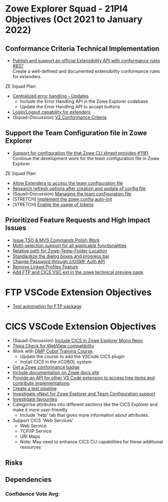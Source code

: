 # Zowe Explorer Squad - 21PI4 Objectives (Oct 2021 to January 2022)


## Conformance Criteria Technical Implementation

* [Publish and support an official Extensibility API with conformance rules #837](https://github.com/zowe/vscode-extension-for-zowe/issues/837)  
Create a well-defined and documented extensibility conformance rules for extenders.

ZE Squad Plan:  
- [Centralized error handling - Updates](https://github.com/zowe/vscode-extension-for-zowe/issues/388)
  - Include the Error Handling API in the Zowe Explorer codebase
  - Update the Error Handling API to accept buttons
- [Login/Logout capability for extenders](https://github.com/zowe/vscode-extension-for-zowe/issues/1255)
- (Squad-Discussion) [V2 Conformance Criteria ](https://github.com/zowe/vscode-extension-for-zowe/discussions/1534)

  
## Support the Team Configuration file in Zowe Explorer

* [Support for configuration file that Zowe CLI @next provides #1181](https://github.com/zowe/vscode-extension-for-zowe/issues/1181)  
Continue the development work for the team configuration file in Zowe Explorer

ZE Squad Plan:  
- [Allow Extenders to access the team configuration file](https://github.com/zowe/vscode-extension-for-zowe/issues/1528)
- [Research refresh options after creation and update of config file](https://github.com/zowe/vscode-extension-for-zowe/issues/1514)
- (Squad-Discussion) [Managing the team configuration file](https://github.com/zowe/vscode-extension-for-zowe/discussions/1535)
- [STRETCH] [Implement the zowe config auto-init](https://github.com/zowe/vscode-extension-for-zowe/issues/1536)
- [STRETCH] [Enable the usage of tokens](https://github.com/zowe/vscode-extension-for-zowe/issues/1541)

## Prioritized Feature Requests and High Impact Issues

- [Issue TSO & MVS Commands Polish Work](https://github.com/zowe/vscode-extension-for-zowe/issues/1297)
- [Multi-selection support for all applicable functionalities](https://github.com/zowe/vscode-extension-for-zowe/issues/1286)
- [Relative path for Zowe-Temp-Folder-Location](https://github.com/zowe/vscode-extension-for-zowe/issues/1053)
- [Standardize the dialog boxes and progress bar](https://github.com/zowe/vscode-extension-for-zowe/issues/1537)
- [Change Password through z/OSMF Auth API](https://github.com/zowe/vscode-extension-for-zowe/issues/1538)
- [Remove Linked Profiles Feature](https://github.com/zowe/vscode-extension-for-zowe/issues/1280)
- [Add FTP and CICS VSC ext in the zowe technical preview page](https://github.com/zowe/vscode-extension-for-zowe/issues/1546)
  
# FTP VSCode Extension Objectives
- [Test automation for FTP package](https://github.com/zowe/vscode-extension-for-zowe/issues/1028)

# CICS VSCode Extension Objectives

- (Squad-Discussion) [Include CICS in Zowe Explorer Mono Repo](https://github.com/zowe/vscode-extension-for-zowe/discussions/1540)
- [Theia Check for WebView compatibility](https://github.com/zowe/vscode-extension-for-cics/issues/64)
- Work with [OMP Cobol Training Course](https://github.com/openmainframeproject/cobol-programming-course).
  - Update the course to add the VSCode CICS plugin
  - Install CICS in the zCOBOL system
- [Get a Zowe conformance badge](https://github.com/zowe/vscode-extension-for-cics/issues/105)
- [Include documentation on Zowe docs site](https://github.com/zowe/vscode-extension-for-cics/issues/106)
- [Provide an API for other VS Code extension to access tree items and contribute implementations](https://github.com/zowe/vscode-extension-for-cics/issues/101).
- [Create a test pipeline](https://github.com/zowe/vscode-extension-for-cics/issues/4)
- [Investigate vNext for Zowe Explorer and Team Configuration support](https://github.com/zowe/vscode-extension-for-cics/issues/107)
- [Investigate favourites](https://github.com/zowe/vscode-extension-for-cics/issues/92)
- Categorise attributes into different sections like the CICS Explorer and make it more user-friendly
  - Include 'help' tab that gives more information about attributes.
- Support CICS 'Web Services'
  - Web Service
  - TCP/IP Service
  - URI Maps
  - Note: May need to enhance CICS CLI capabilities for these additional resources

## Risks


## Dependencies


### Confidence Vote Avg: